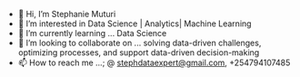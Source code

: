 - 👋 Hi, I’m Stephanie Muturi
- 👀 I’m interested in Data Science | Analytics| Machine Learning 
- 🌱 I’m currently learning ... Data Science 
- 💞️ I’m looking to collaborate on ... solving data-driven challenges, optimizing processes, and support data-driven decision-making
- 📫 How to reach me ...; @ stephdataexpert@gmail.com, +254794107485

<!---
Stephdataexpert/Stephdataexpert is a ✨ special ✨ repository because its `README.md` (this file) appears on your GitHub profile.
You can click the Preview link to take a look at your changes.
--->
